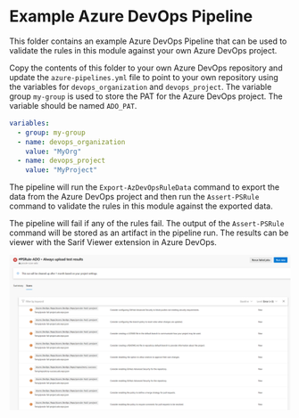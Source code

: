 Example Azure DevOps Pipeline
=============================

This folder contains an example Azure DevOps Pipeline that can be used to
validate the rules in this module against your own Azure DevOps project.

Copy the contents of this folder to your own Azure DevOps repository and
update the `azure-pipelines.yml` file to point to your own repository using
the variables for `devops_organization` and `devops_project`. The variable
group `my-group` is used to store the PAT for the Azure DevOps project.
The variable should be named `ADO_PAT`.

```yaml
variables:
  - group: my-group
  - name: devops_organization
    value: "MyOrg"
  - name: devops_project
    value: "MyProject"
```

The pipeline will run the `Export-AzDevOpsRuleData` command to export the
data from the Azure DevOps project and then run the `Assert-PSRule` command
to validate the rules in this module against the exported data.

The pipeline will fail if any of the rules fail. The output of the
`Assert-PSRule` command will be stored as an artifact in the pipeline
run. The results can be viewer with the Sarif Viewer extension in Azure
DevOps. 

![Sarif Viewer](../assets/media/sarif-0.0.11.png)
